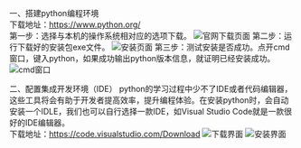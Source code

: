 一、搭建python编程环境  
下载地址：https://www.python.org/  
第一步：选择与本机的操作系统相对应的选项下载。
![官网下载页面](https://imgkr2.cn-bj.ufileos.com/e5cb1604-1b59-4e44-acee-eb14b2abefc0.png?UCloudPublicKey=TOKEN_8d8b72be-579a-4e83-bfd0-5f6ce1546f13&Signature=g3ZiIKNbZ%252Fhm4J2qP%252BB9wU5DXTI%253D&Expires=1603714095)
第二步：运行下载好的安装包exe文件。
![安装页面](https://imgkr2.cn-bj.ufileos.com/ed32df8b-98de-4b2b-bfcc-186543e7293f.png?UCloudPublicKey=TOKEN_8d8b72be-579a-4e83-bfd0-5f6ce1546f13&Signature=zBAaIfU8FkURXnt%252FVKZwBNr7nmA%253D&Expires=1603714092)
第三步：测试安装是否成功。点开cmd窗口，键入python，如果成功输出python版本信息，就证明已经安装成功。
![cmd窗口](https://imgkr2.cn-bj.ufileos.com/d3bf8bcd-8733-4ab2-be3d-e82a1c9e1f2f.png?UCloudPublicKey=TOKEN_8d8b72be-579a-4e83-bfd0-5f6ce1546f13&Signature=UoGHvLTxDz47CP0b5CKoMhhFJ90%253D&Expires=1603717288)

二、配置集成开发环境（IDE）
python的学习过程中少不了IDE或者代码编辑器，这些工具将会有助于开发者提高效率，提升编程体验。在安装python时，会自动安装一个IDLE，我们也可以自行选择一款IDE，如Visual Studio Code就是一款很好的IDE编辑器。  
下载地址：https://code.visualstudio.com/Download
![下载界面](https://imgkr2.cn-bj.ufileos.com/592db086-7338-4be8-a405-6108cc5d0ce8.png?UCloudPublicKey=TOKEN_8d8b72be-579a-4e83-bfd0-5f6ce1546f13&Signature=ulF8%252B4IVgqenTJteNfcNVniGGSQ%253D&Expires=1603714093)
![安装界面](https://imgkr2.cn-bj.ufileos.com/4b83b330-ef0a-4877-8fd8-aae53e9a4a68.png?UCloudPublicKey=TOKEN_8d8b72be-579a-4e83-bfd0-5f6ce1546f13&Signature=Lip3OFF249mNxj1zoRJekfCjw5k%253D&Expires=1603714089)




